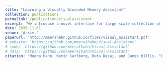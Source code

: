 ```yaml
---
title: "Learning a Visually Grounded Memory Assistant"
collection: publications
permalink: /publication/visualassistant
excerpt: 'We introduce a novel interface for large scale collection of human memory and assistance.Using the interface we collect the `The Visually Grounded Memory Assistant Dataset' which is aimed at developing our understanding of (1) the information people encode during navigation of 3D environments and (2) conditions under which people ask for memory assistance.'
date: 2020-11-01
venue: 'Arxiv.'
paperurl: 'http://meerahahn.github.io/files/visual_assistant.pdf'
# website: 'https://github.com/meera1hahn/Visual-Assistant'
# code: 'https://github.com/meera1hahn/Visual-Assistant'
# data: 'https://github.com/meera1hahn/Visual-Assistant'
citation: 'Meera Hahn, Kevin Carlberg, Ruta Desai, and James Hillis. "Learning a Visually Grounded Memory Assistant." arXiv (2020).'
---
```

